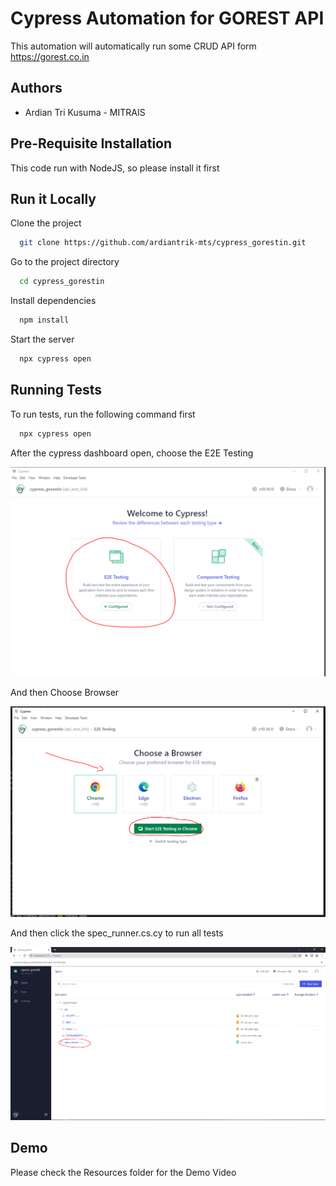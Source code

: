 
# Cypress Automation for GOREST API

This automation will automatically run some CRUD API form https://gorest.co.in


## Authors

- Ardian Tri Kusuma - MITRAIS


## Pre-Requisite Installation

This code run with NodeJS, so please install it first
    
## Run it Locally

Clone the project

```bash
  git clone https://github.com/ardiantrik-mts/cypress_gorestin.git
```

Go to the project directory

```bash
  cd cypress_gorestin
```

Install dependencies

```bash
  npm install
```

Start the server

```bash
  npx cypress open
```



## Running Tests

To run tests, run the following command first

```bash
  npx cypress open
```

After the cypress dashboard open, choose the E2E Testing

![Choose E2E](https://raw.githubusercontent.com/ardiantrik-mts/cypress_gorestinresources/main/Choose%20E2E.PNG)

And then Choose Browser

![Choose Browser](https://raw.githubusercontent.com/ardiantrik-mts/cypress_gorestinresources/main/Choose%20browser.PNG)

And then click the spec_runner.cs.cy to run all tests

![Select spec_runner](https://raw.githubusercontent.com/ardiantrik-mts/cypress_gorestinresources/main/Choose%20spec%20runner.PNG)
## Demo

Please check the Resources folder for the Demo Video

